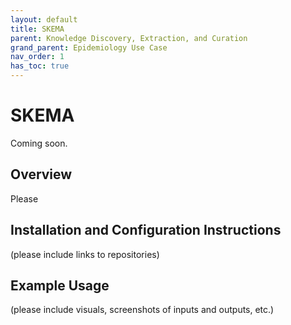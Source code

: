 ```yaml
---
layout: default
title: SKEMA
parent: Knowledge Discovery, Extraction, and Curation
grand_parent: Epidemiology Use Case
nav_order: 1
has_toc: true
---
```

# SKEMA

Coming soon.

## Overview
Please 

## Installation and Configuration Instructions
(please include links to repositories)

## Example Usage
(please include visuals, screenshots of inputs and outputs, etc.)